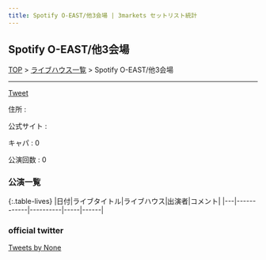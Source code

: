 ```yaml
---
title: Spotify O-EAST/他3会場 | 3markets セットリスト統計
---
```

## Spotify O-EAST/他3会場

[TOP](/setlist/) > [ライブハウス一覧](livehouses.html) > Spotify O-EAST/他3会場

___

<a href="https://twitter.com/share?ref_src=twsrc%5Etfw" data-text="3markets[ ]セットリスト > Spotify O-EAST/他3会場" class="twitter-share-button" data-via="3markets" data-hashtags="3markets" data-related="3markets" data-show-count="false">Tweet</a>

住所
:    <a href="https://www.google.co.jp/maps/search/" rel="noopener noreferrer" target="_blank"></a>

公式サイト
:    []()

キャパ
:    0

公演回数
: 0



### 公演一覧

{:.table-lives}
|日付|ライブタイトル|ライブハウス|出演者|コメント|
|---|------------|----------|-----|------|




### official twitter

<a class="twitter-timeline" href="https://twitter.com/None?ref_src=twsrc%5Etfw">Tweets by None</a> <script async src="https://platform.twitter.com/widgets.js" charset="utf-8"></script>


<script async src="https://platform.twitter.com/widgets.js" charset="utf-8"></script>